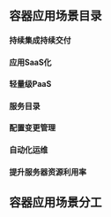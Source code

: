 ## 容器应用场景目录
#### 持续集成持续交付
#### 应用SaaS化
#### 轻量级PaaS
#### 服务目录
#### 配置变更管理
#### 自动化运维
#### 提升服务器资源利用率

## 容器应用场景分工
